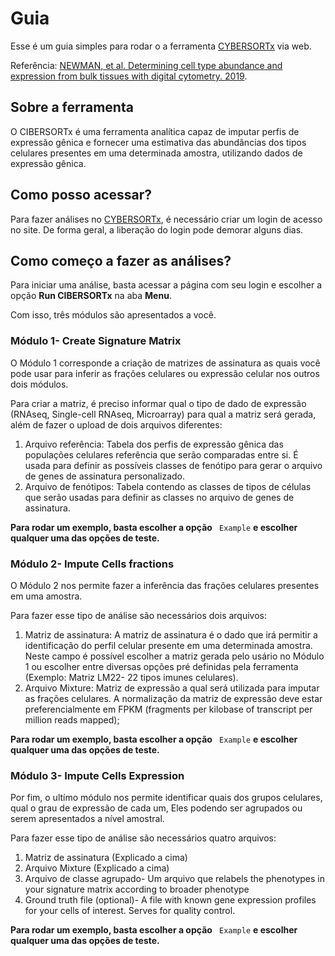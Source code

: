 # Guia
Esse é um guia simples para rodar o a ferramenta [CYBERSORTx](https://cibersortx.stanford.edu/) via web.

Referência: [NEWMAN, et al. Determining cell type abundance and expression from bulk tissues with digital cytometry. 2019](https://pubmed.ncbi.nlm.nih.gov/31061481/).

## Sobre a ferramenta
O CIBERSORTx é uma ferramenta analítica capaz de imputar perfis de expressão gênica e fornecer uma estimativa das abundâncias dos tipos celulares presentes em uma determinada amostra, utilizando dados de expressão gênica.

## Como posso acessar?
Para fazer análises no [CYBERSORTx](https://cibersortx.stanford.edu/), é necessário criar um login de acesso no site. De forma geral, a liberação do login pode demorar alguns dias.

## Como começo a fazer as análises?
Para iniciar uma análise, basta acessar a página com seu login e escolher a opção **Run CIBERSORTx** na aba **Menu**.

Com isso, três módulos são apresentados a você.
### Módulo 1- Create Signature Matrix
O Módulo 1 corresponde a criação de matrizes de assinatura as quais você pode usar para inferir as frações celulares ou expressão celular nos outros dois módulos.

Para criar a matriz, é preciso informar qual o tipo de dado de expressão (RNAseq, Single-cell RNAseq, Microarray) para qual a matriz será gerada, além de fazer o upload de dois arquivos diferentes:
  1. Arquivo referência: Tabela dos perfis de expressão gênica das populações celulares referência que serão comparadas entre si. É usada para definir as possíveis classes de fenótipo para gerar o arquivo de genes de assinatura personalizado.
  2. Arquivo de fenótipos: Tabela contendo as classes de tipos de células que serão usadas para definir as classes no arquivo de genes de assinatura.

**Para rodar um exemplo, basta escolher a opção** ``` Example``` **e escolher qualquer uma das opções de teste.**

### Módulo 2- Impute Cells fractions
O Módulo 2 nos permite fazer a inferência das frações celulares presentes em uma amostra.

Para fazer esse tipo de análise são necessários dois arquivos:
  1. Matriz de assinatura: A matriz de assinatura é o dado que irá permitir a identificação do perfil celular presente em uma determinada amostra. Neste campo é possível escolher a matriz gerada pelo usário no Módulo 1 ou escolher entre diversas opções pré definidas pela ferramenta (Exemplo: Matriz LM22- 22 tipos imunes celulares).
  2. Arquivo Mixture: Matriz de expressão a qual será utilizada para imputar as frações celulares. A normalização da matriz de expressão deve estar preferencialmente em FPKM (fragments per kilobase of transcript per million reads mapped);

**Para rodar um exemplo, basta escolher a opção** ``` Example``` **e escolher qualquer uma das opções de teste.**

### Módulo 3- Impute Cells Expression
Por fim, o ultímo módulo nos permite identificar quais dos grupos celulares, qual o grau de expressão de cada um, Eles podendo ser agrupados ou serem apresentados a nível amostral.

Para fazer esse tipo de análise são necessários quatro arquivos:
  1. Matriz de assinatura (Explicado a cima)
  2. Arquivo Mixture (Explicado a cima)
  3. Arquivo de classe agrupado- Um arquivo que relabels the phenotypes in your signature matrix according to broader phenotype
  4. Ground truth file (optional)- A file with known gene expression profiles for your cells of interest. Serves for quality control.

**Para rodar um exemplo, basta escolher a opção** ``` Example``` **e escolher qualquer uma das opções de teste.**
